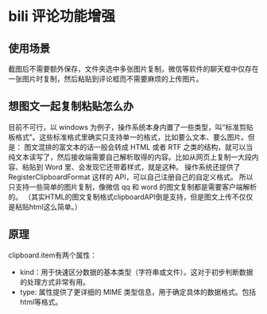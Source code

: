 # bili 评论功能增强

## 使用场景

截图后不需要额外保存，文件夹选中多张图片复制，微信等软件的聊天框中仅存在一张图片时复制，然后粘贴到评论框而不需要麻烦的上传图片。

## 想图文一起复制粘贴怎么办

目前不可行，以 windows 为例子，操作系统本身内置了一些类型，叫“标准剪贴板格式”。这些标准格式里确实只支持单一的格式，比如要么文本、要么图片。但是：
图文混排的富文本的话一般会转成 HTML 或者 RTF 之类的结构，就可以当纯文本读写了，然后接收端需要自己解析取得的内容。比如从网页上复制一大段内容、粘贴到 Word 里、会发现它还带着样式，就是这种。
操作系统还提供了 RegisterClipboardFormat 这样的 API，可以自己注册自己的自定义格式。
所以只支持一些简单的图片复制，像微信 qq 和 word 的图文复制都是需要客户端解析的。
（其实HTML的图文复制格式clipboardAPI倒是支持，但是图文上传不仅仅是粘贴html这么简单。）

## 原理

clipboard.item有两个属性：
- kind：用于快速区分数据的基本类型（字符串或文件）。这对于初步判断数据的处理方式非常有用。
- type: 属性提供了更详细的 MIME 类型信息，用于确定具体的数据格式。包括html等格式。

